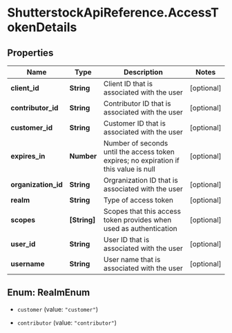 # ShutterstockApiReference.AccessTokenDetails

## Properties
Name | Type | Description | Notes
------------ | ------------- | ------------- | -------------
**client_id** | **String** | Client ID that is associated with the user | [optional] 
**contributor_id** | **String** | Contributor ID that is associated with the user | [optional] 
**customer_id** | **String** | Customer ID that is associated with the user | [optional] 
**expires_in** | **Number** | Number of seconds until the access token expires; no expiration if this value is null | [optional] 
**organization_id** | **String** | Orgranization ID that is associated with the user | [optional] 
**realm** | **String** | Type of access token | [optional] 
**scopes** | **[String]** | Scopes that this access token provides when used as authentication | [optional] 
**user_id** | **String** | User ID that is associated with the user | [optional] 
**username** | **String** | User name that is associated with the user | [optional] 


<a name="RealmEnum"></a>
## Enum: RealmEnum


* `customer` (value: `"customer"`)

* `contributor` (value: `"contributor"`)




